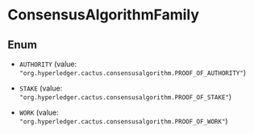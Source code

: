 

# ConsensusAlgorithmFamily

## Enum


* `AUTHORITY` (value: `"org.hyperledger.cactus.consensusalgorithm.PROOF_OF_AUTHORITY"`)

* `STAKE` (value: `"org.hyperledger.cactus.consensusalgorithm.PROOF_OF_STAKE"`)

* `WORK` (value: `"org.hyperledger.cactus.consensusalgorithm.PROOF_OF_WORK"`)



